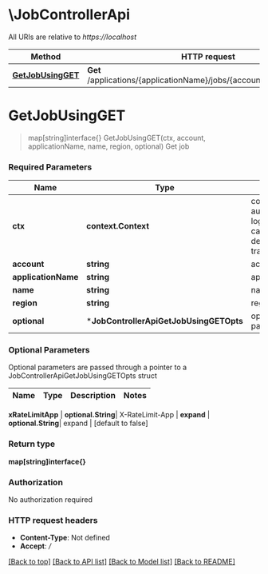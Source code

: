 # \JobControllerApi

All URIs are relative to *https://localhost*

Method | HTTP request | Description
------------- | ------------- | -------------
[**GetJobUsingGET**](JobControllerApi.md#GetJobUsingGET) | **Get** /applications/{applicationName}/jobs/{account}/{region}/{name} | Get job


# **GetJobUsingGET**
> map[string]interface{} GetJobUsingGET(ctx, account, applicationName, name, region, optional)
Get job

### Required Parameters

Name | Type | Description  | Notes
------------- | ------------- | ------------- | -------------
 **ctx** | **context.Context** | context for authentication, logging, cancellation, deadlines, tracing, etc.
  **account** | **string**| account | 
  **applicationName** | **string**| applicationName | 
  **name** | **string**| name | 
  **region** | **string**| region | 
 **optional** | ***JobControllerApiGetJobUsingGETOpts** | optional parameters | nil if no parameters

### Optional Parameters
Optional parameters are passed through a pointer to a JobControllerApiGetJobUsingGETOpts struct

Name | Type | Description  | Notes
------------- | ------------- | ------------- | -------------




 **xRateLimitApp** | **optional.String**| X-RateLimit-App | 
 **expand** | **optional.String**| expand | [default to false]

### Return type

**map[string]interface{}**

### Authorization

No authorization required

### HTTP request headers

 - **Content-Type**: Not defined
 - **Accept**: */*

[[Back to top]](#) [[Back to API list]](../README.md#documentation-for-api-endpoints) [[Back to Model list]](../README.md#documentation-for-models) [[Back to README]](../README.md)

